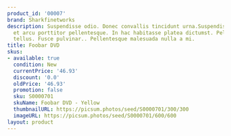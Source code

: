 ```yaml
---
product_id: '00007'
brand: Sharkfinetworks
description: Suspendisse odio. Donec convallis tincidunt urna.Suspendisse et orci
  et arcu porttitor pellentesque. In hac habitasse platea dictumst. Pellentesque vitae
  tellus. Fusce pulvinar.. Pellentesque malesuada nulla a mi.
title: Foobar DVD
skus:
- available: true
  condition: New
  currentPrice: '46.93'
  discount: '0.0'
  oldPrice: '46.93'
  promotion: false
  sku: S0000701
  skuName: Foobar DVD - Yellow
  thumbnailURL: https://picsum.photos/seed/S0000701/300/300
  imageURL: https://picsum.photos/seed/S0000701/600/600
layout: product
---
```

